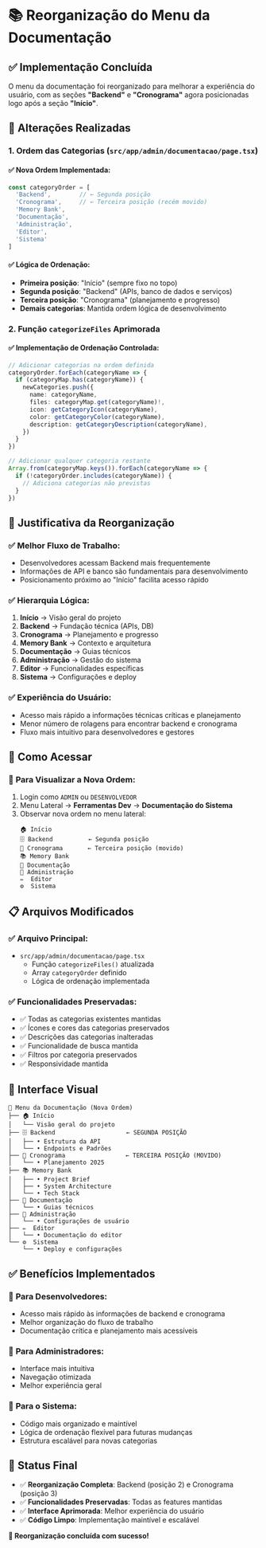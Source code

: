# 📚 Reorganização do Menu da Documentação

## ✅ Implementação Concluída

O menu da documentação foi reorganizado para melhorar a experiência do usuário, com as seções **"Backend"** e **"Cronograma"** agora posicionadas logo após a seção **"Início"**.

## 🔧 Alterações Realizadas

### 1. **Ordem das Categorias** (`src/app/admin/documentacao/page.tsx`)

#### ✅ Nova Ordem Implementada:
```typescript
const categoryOrder = [
  'Backend',        // ← Segunda posição
  'Cronograma',     // ← Terceira posição (recém movido)
  'Memory Bank', 
  'Documentação', 
  'Administração', 
  'Editor', 
  'Sistema'
]
```

#### ✅ Lógica de Ordenação:
- **Primeira posição**: "Início" (sempre fixo no topo)
- **Segunda posição**: "Backend" (APIs, banco de dados e serviços)
- **Terceira posição**: "Cronograma" (planejamento e progresso)
- **Demais categorias**: Mantida ordem lógica de desenvolvimento

### 2. **Função `categorizeFiles` Aprimorada**

#### ✅ Implementação de Ordenação Controlada:
```typescript
// Adicionar categorias na ordem definida
categoryOrder.forEach(categoryName => {
  if (categoryMap.has(categoryName)) {
    newCategories.push({
      name: categoryName,
      files: categoryMap.get(categoryName)!,
      icon: getCategoryIcon(categoryName),
      color: getCategoryColor(categoryName),
      description: getCategoryDescription(categoryName),
    })
  }
})

// Adicionar qualquer categoria restante
Array.from(categoryMap.keys()).forEach(categoryName => {
  if (!categoryOrder.includes(categoryName)) {
    // Adiciona categorias não previstas
  }
})
```

## 🎯 Justificativa da Reorganização

### ✅ **Melhor Fluxo de Trabalho:**
- Desenvolvedores acessam Backend mais frequentemente
- Informações de API e banco são fundamentais para desenvolvimento
- Posicionamento próximo ao "Início" facilita acesso rápido

### ✅ **Hierarquia Lógica:**
1. **Início** → Visão geral do projeto
2. **Backend** → Fundação técnica (APIs, DB)
3. **Cronograma** → Planejamento e progresso
4. **Memory Bank** → Contexto e arquitetura
5. **Documentação** → Guias técnicos
6. **Administração** → Gestão do sistema
7. **Editor** → Funcionalidades específicas
8. **Sistema** → Configurações e deploy

### ✅ **Experiência do Usuário:**
- Acesso mais rápido a informações técnicas críticas e planejamento
- Menor número de rolagens para encontrar backend e cronograma
- Fluxo mais intuitivo para desenvolvedores e gestores

## 🚀 Como Acessar

### 📱 **Para Visualizar a Nova Ordem:**
1. Login como `ADMIN` ou `DESENVOLVEDOR`
2. Menu Lateral → **Ferramentas Dev** → **Documentação do Sistema**
3. Observar nova ordem no menu lateral:
   ```
   🏠 Início
   🗄️ Backend          ← Segunda posição
   📅 Cronograma       ← Terceira posição (movido)
   📚 Memory Bank
   📖 Documentação
   👥 Administração
   ✏️  Editor
   ⚙️  Sistema
   ```

## 📋 Arquivos Modificados

### ✅ **Arquivo Principal:**
- `src/app/admin/documentacao/page.tsx`
  - Função `categorizeFiles()` atualizada
  - Array `categoryOrder` definido
  - Lógica de ordenação implementada

### ✅ **Funcionalidades Preservadas:**
- ✅ Todas as categorias existentes mantidas
- ✅ Ícones e cores das categorias preservados
- ✅ Descrições das categorias inalteradas
- ✅ Funcionalidade de busca mantida
- ✅ Filtros por categoria preservados
- ✅ Responsividade mantida

## 🎨 Interface Visual

```
📱 Menu da Documentação (Nova Ordem)
├── 🏠 Início
│   └── Visão geral do projeto
├── 🗄️ Backend                    ← SEGUNDA POSIÇÃO
│   ├── • Estrutura da API
│   └── • Endpoints e Padrões
├── 📅 Cronograma                 ← TERCEIRA POSIÇÃO (MOVIDO)
│   └── • Planejamento 2025
├── 📚 Memory Bank
│   ├── • Project Brief
│   ├── • System Architecture
│   └── • Tech Stack
├── 📖 Documentação
│   └── • Guias técnicos
├── 👥 Administração
│   └── • Configurações de usuário
├── ✏️  Editor
│   └── • Documentação do editor
└── ⚙️  Sistema
    └── • Deploy e configurações
```

## ✅ Benefícios Implementados

### 🎯 **Para Desenvolvedores:**
- Acesso mais rápido às informações de backend e cronograma
- Melhor organização do fluxo de trabalho
- Documentação crítica e planejamento mais acessíveis

### 🎯 **Para Administradores:**
- Interface mais intuitiva
- Navegação otimizada
- Melhor experiência geral

### 🎯 **Para o Sistema:**
- Código mais organizado e maintível
- Lógica de ordenação flexível para futuras mudanças
- Estrutura escalável para novas categorias

## 🚀 Status Final

- ✅ **Reorganização Completa**: Backend (posição 2) e Cronograma (posição 3)
- ✅ **Funcionalidades Preservadas**: Todas as features mantidas
- ✅ **Interface Aprimorada**: Melhor experiência do usuário
- ✅ **Código Limpo**: Implementação maintível e escalável

**🎉 Reorganização concluída com sucesso!** 